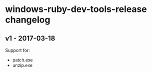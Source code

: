 # windows-ruby-dev-tools-release changelog

## v1 - 2017-03-18

Support for:
- patch.exe
- unzip.exe
